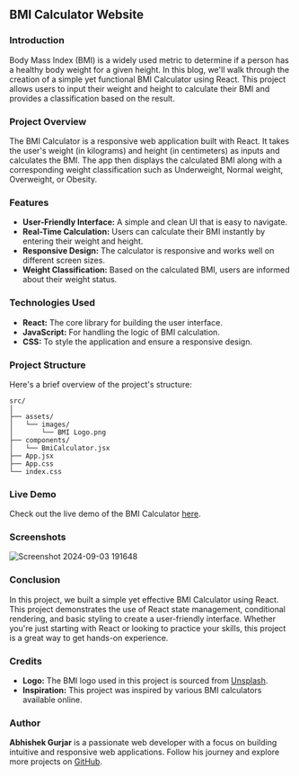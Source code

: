  ## BMI Calculator Website

### Introduction
Body Mass Index (BMI) is a widely used metric to determine if a person has a healthy body weight for a given height. In this blog, we'll walk through the creation of a simple yet functional BMI Calculator using React. This project allows users to input their weight and height to calculate their BMI and provides a classification based on the result.

### Project Overview
The BMI Calculator is a responsive web application built with React. It takes the user's weight (in kilograms) and height (in centimeters) as inputs and calculates the BMI. The app then displays the calculated BMI along with a corresponding weight classification such as Underweight, Normal weight, Overweight, or Obesity.

### Features
- **User-Friendly Interface:** A simple and clean UI that is easy to navigate.
- **Real-Time Calculation:** Users can calculate their BMI instantly by entering their weight and height.
- **Responsive Design:** The calculator is responsive and works well on different screen sizes.
- **Weight Classification:** Based on the calculated BMI, users are informed about their weight status.

### Technologies Used
- **React:** The core library for building the user interface.
- **JavaScript:** For handling the logic of BMI calculation.
- **CSS:** To style the application and ensure a responsive design.

### Project Structure
Here's a brief overview of the project's structure:

```
src/
│
├── assets/
│   └── images/
│       └── BMI Logo.png
├── components/
│   └── BmiCalculator.jsx
├── App.jsx
├── App.css
└── index.css
```


### Live Demo
Check out the live demo of the BMI Calculator [here](https://bmi-calculator-in.netlify.app/).

### Screenshots
![Screenshot 2024-09-03 191648](https://github.com/user-attachments/assets/c969457d-4309-4b31-a395-18c33277b3ca)


### Conclusion
In this project, we built a simple yet effective BMI Calculator using React. This project demonstrates the use of React state management, conditional rendering, and basic styling to create a user-friendly interface. Whether you're just starting with React or looking to practice your skills, this project is a great way to get hands-on experience.

### Credits
- **Logo:** The BMI logo used in this project is sourced from [Unsplash](#).
- **Inspiration:** This project was inspired by various BMI calculators available online.

### Author
**Abhishek Gurjar** is a passionate web developer with a focus on building intuitive and responsive web applications. Follow his journey and explore more projects on [GitHub](https://github.com/abhishekgurjar-in).


